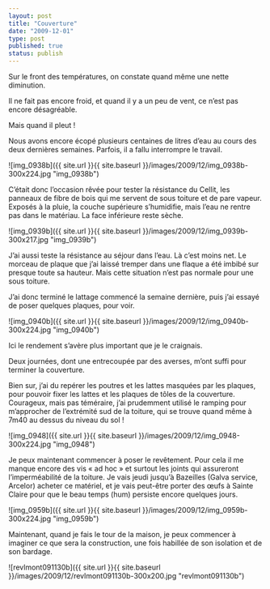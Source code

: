 ```yaml
---
layout: post
title: "Couverture"
date: "2009-12-01"
type: post
published: true
status: publish
---
```


Sur le front des températures, on constate quand même une nette diminution.

Il ne fait pas encore froid, et quand il y a un peu de vent, ce n’est pas encore désagréable.

Mais quand il pleut !

Nous avons encore écopé plusieurs centaines de litres d’eau au cours des deux dernières semaines. Parfois, il a fallu interrompre le travail.

![img_0938b]({{ site.url }}{{ site.baseurl }}/images/2009/12/img_0938b-300x224.jpg "img_0938b")

C’était donc l’occasion rêvée pour tester la résistance du Cellit, les panneaux de fibre de bois qui me servent de sous toiture et de pare vapeur. Exposés à la pluie, la couche supérieure s’humidifie, mais l’eau ne rentre pas dans le matériau. La face inférieure reste sèche.

![img_0939b]({{ site.url }}{{ site.baseurl }}/images/2009/12/img_0939b-300x217.jpg "img_0939b")

J’ai aussi teste la résistance au séjour dans l’eau. Là c’est moins net. Le morceau de plaque que j’ai laissé tremper dans une flaque a été imbibé sur presque toute sa hauteur. Mais cette situation n’est pas normale pour une sous toiture.

J’ai donc terminé le lattage commencé la semaine dernière, puis j’ai essayé de poser quelques plaques, pour voir.

![img_0940b]({{ site.url }}{{ site.baseurl }}/images/2009/12/img_0940b-300x224.jpg "img_0940b")

Ici le rendement s’avère plus important que je le craignais.

Deux journées, dont une entrecoupée par des averses, m’ont suffi pour terminer la couverture.

Bien sur, j’ai du repérer les poutres et les lattes masquées par les plaques, pour pouvoir fixer les lattes et les plaques de tôles de la couverture. Courageux, mais pas téméraire, j’ai prudemment utilisé le ramping pour m’approcher de l’extrémité sud de la toiture, qui se trouve quand même à 7m40 au dessus du niveau du sol !

![img_0948]({{ site.url }}{{ site.baseurl }}/images/2009/12/img_0948-300x224.jpg "img_0948")

Je peux maintenant commencer à poser le revêtement. Pour cela il me manque encore des vis « ad hoc » et surtout les joints qui assureront l’imperméabilité de la toiture. Je vais jeudi jusqu’à Bazeilles (Galva service, Arcelor) acheter ce matériel, et je vais peut-être porter des œufs à Sainte Claire pour que le beau temps (hum) persiste encore quelques jours.

![img_0959b]({{ site.url }}{{ site.baseurl }}/images/2009/12/img_0959b-300x224.jpg "img_0959b")

Maintenant, quand je fais le tour de la maison, je peux commencer à imaginer ce que sera la construction, une fois habillée de son isolation et de son bardage.

![revlmont091130b]({{ site.url }}{{ site.baseurl }}/images/2009/12/revlmont091130b-300x200.jpg "revlmont091130b")
